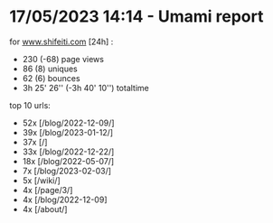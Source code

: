 # 17/05/2023 14:14 - Umami report
for www.shifeiti.com [24h] :

 - 230 (-68) page views
 - 86 (8) uniques
 - 62 (6) bounces
 - 3h 25' 26'' (-3h 40' 10'') totaltime


top 10 urls:
 - 52x [/blog/2022-12-09/]
 - 39x [/blog/2023-01-12/]
 - 37x [/]
 - 33x [/blog/2022-12-22/]
 - 18x [/blog/2022-05-07/]
 - 7x [/blog/2023-02-03/]
 - 5x [/wiki/]
 - 4x [/page/3/]
 - 4x [/blog/2022-12-09]
 - 4x [/about/]



